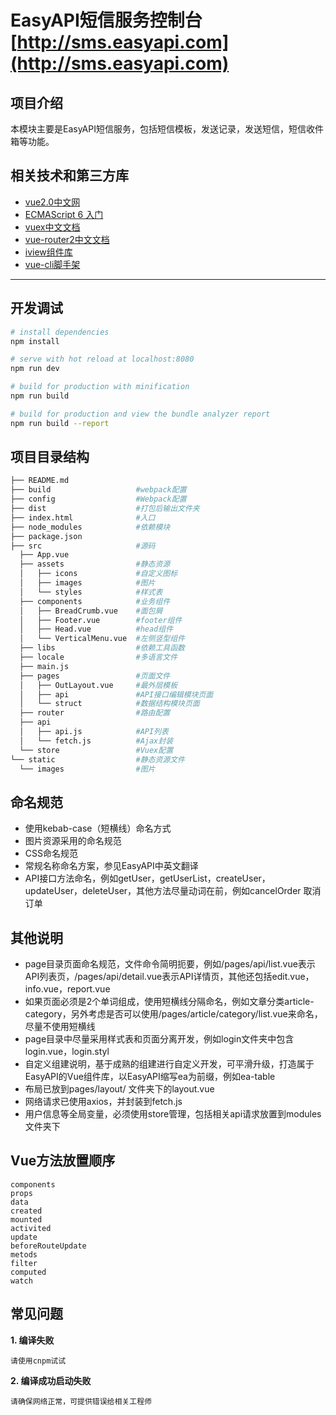 # EasyAPI短信服务控制台 [http://sms.easyapi.com](http://sms.easyapi.com)

## 项目介绍
本模块主要是EasyAPI短信服务，包括短信模板，发送记录，发送短信，短信收件箱等功能。

## 相关技术和第三方库

* [vue2.0中文网](https://vuefe.cn/v2/guide/)
* [ECMAScript 6 入门](http://es6.ruanyifeng.com/)
* [vuex中文文档](https://vuex.vuejs.org/zh-cn/)
* [vue-router2中文文档](https://router.vuejs.org/zh-cn/)
* [iview组件库](https://www.iviewui.com/)
* [vue-cli脚手架](https://github.com/vuejs/vue-cli)

---

## 开发调试

``` bash
# install dependencies
npm install

# serve with hot reload at localhost:8080
npm run dev

# build for production with minification
npm run build

# build for production and view the bundle analyzer report
npm run build --report
```

## 项目目录结构

``` bash
├── README.md
├── build                   #webpack配置
├── config                  #Webpack配置
├── dist                    #打包后输出文件夹
├── index.html              #入口
├── node_modules            #依赖模块
├── package.json
├── src                     #源码
  ├── App.vue              
  ├── assets                #静态资源
  │   ├── icons             #自定义图标
  │   ├── images            #图片
  │   └── styles            #样式表
  ├── components            #业务组件
  │   ├── BreadCrumb.vue    #面包屑
  │   ├── Footer.vue        #footer组件
  │   ├── Head.vue          #head组件
  │   └── VerticalMenu.vue  #左侧竖型组件
  ├── libs                  #依赖工具函数
  ├── locale                #多语言文件
  ├── main.js              
  ├── pages                 #页面文件
  │   ├── OutLayout.vue     #最外层模板
  │   ├── api               #API接口编辑模块页面
  │   └── struct            #数据结构模块页面
  ├── router                #路由配置
  ├── api
  │   ├── api.js            #API列表
  │   └── fetch.js          #Ajax封装
  └── store                 #Vuex配置
└── static                  #静态资源文件
  └── images                #图片

```

## 命名规范

* 使用kebab-case（短横线）命名方式
* 图片资源采用的命名规范
* CSS命名规范
* 常规名称命名方案，参见EasyAPI中英文翻译
* API接口方法命名，例如getUser，getUserList，createUser，updateUser，deleteUser，其他方法尽量动词在前，例如cancelOrder 取消订单

## 其他说明

* page目录页面命名规范，文件命令简明扼要，例如/pages/api/list.vue表示API列表页，/pages/api/detail.vue表示API详情页，其他还包括edit.vue，info.vue，report.vue
* 如果页面必须是2个单词组成，使用短横线分隔命名，例如文章分类article-category，另外考虑是否可以使用/pages/article/category/list.vue来命名，尽量不使用短横线
* page目录中尽量采用样式表和页面分离开发，例如login文件夹中包含login.vue，login.styl
* 自定义组建说明，基于成熟的组建进行自定义开发，可平滑升级，打造属于EasyAPI的Vue组件库，以EasyAPI缩写ea为前缀，例如ea-table
* 布局已放到pages/layout/ 文件夹下的layout.vue
* 网络请求已使用axios，并封装到fetch.js
* 用户信息等全局变量，必须使用store管理，包括相关api请求放置到modules文件夹下

## Vue方法放置顺序
    components
    props
    data
    created
    mounted
    activited
    update
    beforeRouteUpdate
    metods
    filter
    computed
    watch

## 常见问题


**1. 编译失败**

	请使用cnpm试试

**2. 编译成功启动失败**

	请确保网络正常，可提供错误给相关工程师
